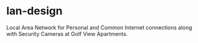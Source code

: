 # lan-design
Local Area Network for Personal and Common Internet connections along with Security Cameras at Golf View Apartments.
